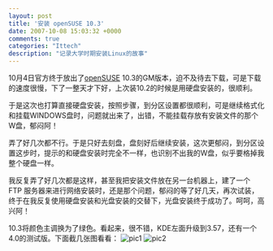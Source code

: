 ```yaml
---
layout: post
title: '安装 openSUSE 10.3'
date: 2007-10-08 15:03:32 +0000
comments: true
categories: "Ittech"
description: "记录大学时期安装Linux的故事"
---
```


10月4日官方终于放出了[openSUSE][opensuse_link] 10.3的GM版本，迫不及待去下载，可是下载的速度很慢，下了一整天才下好，上次装10.2的时候是用硬盘安装的，很顺利。

于是这次也打算直接硬盘安装，按照步骤，到分区设置都很顺利，可是继续格式化和挂载WINDOWS盘时，问题就出来了，出错，不能挂载存放有安装文件的那个W盘，郁闷阿！
<!-- more -->

弄了好几次都不行。于是只好去刻盘，盘刻好后继续安装，这次更郁闷，到分区设置这步时，提示的和硬盘安装时完全不一样，也识别不出我的W盘，似乎要格掉我整个硬盘一样。

我反复弄了好几次都是这样，甚至我把安装文件放在另一台机器上，建了一个 FTP 服务器来进行网络安装时，还是那个问题，郁闷的等了好几天，再次试装，终于在我反复使用硬盘安装和光盘安装的交替下，光盘安装终于成功了。呵呵，高兴阿！

10.3将颜色主调换为了绿色。看起来，很不错，KDE左面升级到3.57，还有一个4.0的测试版。下面截几张图看看：
![pic1][pic_1]
![pic2][pic_2]

[opensuse_link]: http://opensuse.org
[pic_1]: https://old-en.opensuse.org/images/thumb/d/db/103gnome-desktop.jpg/400px-103gnome-desktop.jpg
[pic_2]: https://old-en.opensuse.org/File:103-KDE-desktop.jpg
